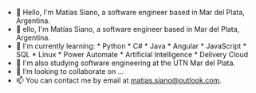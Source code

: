 - 👋 Hello, I'm Matías Siano, a software engineer based in Mar del Plata, Argentina.
- 👀 ello, I'm Matías Siano, a software engineer based in Mar del Plata, Argentina.
- 🌱 I'm currently learning:
                            * Python
                            * C#
                            * Java
                            * Angular
                            * JavaScript
                            * SQL
                            * Linux
                            * Power Automate
                            * Artificial Intelligence
                            * Delivery Cloud
- 🏫 I'm also studying software engineering at the UTN Mar del Plata.
- 💞️ I’m looking to collaborate on ...
- 📫 You can contact me by email at matias.siano@outlook.com.

<!---
msianodev/msianodev is a ✨ special ✨ repository because its `README.md` (this file) appears on your GitHub profile.
You can click the Preview link to take a look at your changes.
--->
